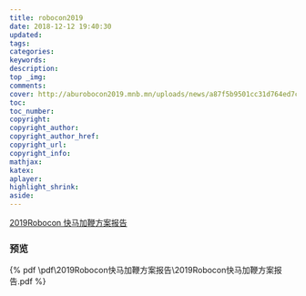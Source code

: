 ```yaml
---
title: robocon2019
date: 2018-12-12 19:40:30
updated:
tags:
categories:
keywords:
description:
top _img:
comments:
cover: http://aburobocon2019.mnb.mn/uploads/news/a87f5b9501cc31d764ed7c76b56b1dea99aad65e.png
toc:
toc_number:
copyright:
copyright_author:
copyright_author_href:
copyright_url:
copyright_info:
mathjax:
katex:
aplayer:
highlight_shrink:
aside:
---
```

[2019Robocon 快马加鞭方案报告](https://photo.lyh.best/2021/03/09/3b998d820df3b.pdf)
### 预览
{% pdf \pdf\2019Robocon快马加鞭方案报告\2019Robocon快马加鞭方案报告.pdf %}
